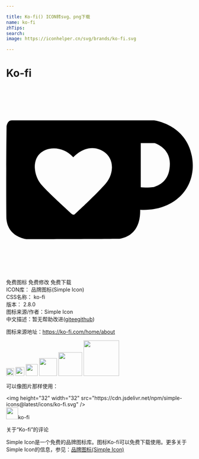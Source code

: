 ```yaml
---

title: Ko-fi() ICON转svg、png下载
name: ko-fi
zhTips: 
search: 
image: https://iconhelper.cn/svg/brands/ko-fi.svg

---
```


# Ko-fi  <small style="font-size: 60%;font-weight: 100"></small>

<div id="svg" class="svg-wrap">
<svg role="img" viewBox="0 0 24 24" xmlns="http://www.w3.org/2000/svg"><title>Ko-fi icon</title><path d="M23.881 8.948c-.773-4.085-4.859-4.593-4.859-4.593H.723c-.604 0-.679.798-.679.798s-.082 7.324-.022 11.822c.164 2.424 2.586 2.672 2.586 2.672s8.267-.023 11.966-.049c2.438-.426 2.683-2.566 2.658-3.734 4.352.24 7.422-2.831 6.649-6.916zm-11.062 3.511c-1.246 1.453-4.011 3.976-4.011 3.976s-.121.119-.31.023c-.076-.057-.108-.09-.108-.09-.443-.441-3.368-3.049-4.034-3.954-.709-.965-1.041-2.7-.091-3.71.951-1.01 3.005-1.086 4.363.407 0 0 1.565-1.782 3.468-.963 1.904.82 1.832 3.011.723 4.311zm6.173.478c-.928.116-1.682.028-1.682.028V7.284h1.77s1.971.551 1.971 2.638c0 1.913-.985 2.667-2.059 3.015z"/></svg>
</div>
<detail full-name='ko-fi'></detail>

<div class="detail-page">
<p>
<span><span class="badge-success badge">免费图标</span> <span class="badge-success badge">免费修改</span>  <span class="badge-success badge">免费下载</span> </span>
<br/>
<span>
ICON库：
<span class="badge-secondary badge">品牌图标(Simple Icon)</span> 
</span>
<br/>
<span>
CSS名称：
<span class="badge-secondary badge">ko-fi</span> 
</span>

<br/>
<span>
版本：
<span class="badge-secondary badge">2.8.0</span> 
</span>
<br/>
<span>图标来源/作者：<span class="badge-light badge">Simple Icon</span></span> 
<br/>
<span class="zh-detail">中文描述：暂无<span class="help-link"><span>帮助改进</span>(<a href="https://gitee.com/liuwave/icon-helper/edit/master/json/brands/ko-fi.json" target="_blank" rel="noopener noreferrer">gitee</a><a href="https://github.com/liuwave/icon-helper/edit/master/json/brands/ko-fi.json" target="_blank" rel="noopener noreferrer">github</a></span>)</span><br/>
</p>
</div><div class="description description alert alert-light"><p>图标来源地址：<a href="https://ko-fi.com/home/about" target="_blank" rel="noopener noreferrer">https://ko-fi.com/home/about</a></p></div>
<div class="alert alert-dark">
<img height="21" width="21" src="https://cdn.jsdelivr.net/npm/simple-icons@latest/icons/ko-fi.svg" />
<img height="24" width="24" src="https://cdn.jsdelivr.net/npm/simple-icons@latest/icons/ko-fi.svg" />
<img height="32" width="32" src="https://cdn.jsdelivr.net/npm/simple-icons@latest/icons/ko-fi.svg" />
<img height="48" width="48" src="https://cdn.jsdelivr.net/npm/simple-icons@latest/icons/ko-fi.svg" />
<img height="64" width="64" src="https://cdn.jsdelivr.net/npm/simple-icons@latest/icons/ko-fi.svg" />
<img height="96" width="96" src="https://cdn.jsdelivr.net/npm/simple-icons@latest/icons/ko-fi.svg" />

</div>
<div>
  <p>可以像图片那样使用：    
  </p>
  <div class="alert alert-primary" style="font-size: 14px">
    &lt;img height="32" width="32" src="https://cdn.jsdelivr.net/npm/simple-icons@latest/icons/ko-fi.svg" /&gt;
    <copy-btn content='<img height="32" width="32" src="https://cdn.jsdelivr.net/npm/simple-icons@latest/icons/ko-fi.svg" />'></copy-btn>
  </div>
  <div class="alert alert-secondary">
    <img height="32" width="32" src="https://cdn.jsdelivr.net/npm/simple-icons@latest/icons/ko-fi.svg" />ko-fi
    <copy-btn content="ko-fi" btn-title="复制图标名称"></copy-btn>
  </div>
</div>

<Vssue title="关于“Ko-fi”的评论" >关于“Ko-fi”的评论</Vssue>


<div><p>Simple Icon是一个免费的品牌图标库。图标Ko-fi可以免费下载使用。更多关于  Simple Icon的信息，参见：<a target="_blank" href="https://iconhelper.cn/brands.html">品牌图标(Simple Icon)</a>
</p></div>
